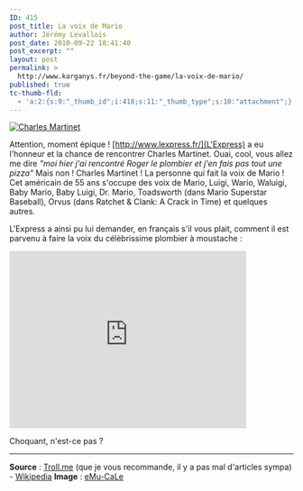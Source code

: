 ```yaml
---
ID: 415
post_title: La voix de Mario
author: Jérémy Levallois
post_date: 2010-09-22 18:41:40
post_excerpt: ""
layout: post
permalink: >
  http://www.karganys.fr/beyond-the-game/la-voix-de-mario/
published: true
tc-thumb-fld:
  - 'a:2:{s:9:"_thumb_id";i:418;s:11:"_thumb_type";s:10:"attachment";}'
---
```


[![Charles Martinet](http://www.karganys.fr/wp-content/uploads/2010/09/charles-martinet-300x248.jpg)](http://www.karganys.fr/wp-content/uploads/2010/09/charles-martinet.jpg)

Attention, moment épique !
[http://www.lexpress.fr/](L'Express) a eu l'honneur et la chance de rencontrer Charles Martinet.
Ouai, cool, vous allez me dire *"moi hier j'ai rencontré Roger le plombier et j'en fais pas tout une pizza"*
Mais non ! Charles Martinet ! La personne qui fait la voix de Mario !
Cet américain de 55 ans s'occupe des voix de Mario, Luigi, Wario, Waluigi, Baby Mario, Baby Luigi, Dr. Mario, Toadsworth (dans Mario Superstar Baseball), Orvus (dans Ratchet & Clank: A Crack in Time) et quelques autres.

L'Express a ainsi pu lui demander, en français s'il vous plait, comment il est parvenu à faire la voix du célèbrissime plombier à moustache :

<iframe width="420" height="315" src="https://www.youtube.com/embed/6YvXRxbkOgE" frameborder="0" allowfullscreen></iframe>

Choquant, n'est-ce pas ?

* * *

**Source** : [Troll.me](http://troll-me.fr/la-voix-de-mario/) (que je vous recommande, il y a pas mal d'articles sympa) - [Wikipedia](http://en.wikipedia.org/wiki/Charles_Martinet)
**Image** : [eMu-CaLe](http://www.emu-cale.110mb.com)
